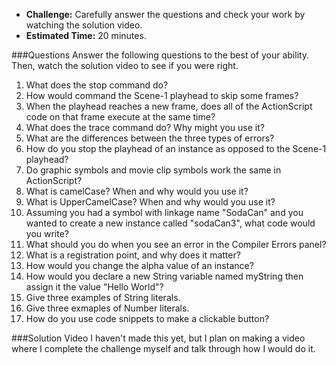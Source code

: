 * **Challenge:** Carefully answer the questions and check your work by watching the solution video.
* **Estimated Time:** 20 minutes.

###Questions
Answer the following questions to the best of your ability. Then, watch the solution video to see if you were right.

1. What does the stop command do?
1. How would command the Scene-1 playhead to skip some frames?
1. When the playhead reaches a new frame, does all of the ActionScript code on that frame execute at the same time?
1. What does the trace command do? Why might you use it?
1. What are the differences between the three types of errors?
1. How do you stop the playhead of an instance as opposed to the Scene-1 playhead?
1. Do graphic symbols and movie clip symbols work the same in ActionScript?
1. What is camelCase? When and why would you use it?
1. What is UpperCamelCase? When and why would you use it?
1. Assuming you had a symbol with linkage name "SodaCan" and you wanted to create a new instance called "sodaCan3", what code would you write?
1. What should you do when you see an error in the Compiler Errors panel?
1. What is a registration point, and why does it matter?
1. How would you change the alpha value of an instance?
1. How would you declare a new String variable named myString then assign it the value "Hello World"?
1. Give three examples of String literals.
1. Give three exmaples of Number literals.
1. How do you use code snippets to make a clickable button?

###Solution Video
I haven't made this yet, but I plan on making a video where I complete the challenge myself and talk through how I would do it.